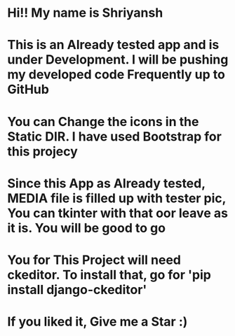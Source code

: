 # Hi!! My name is Shriyansh 
# This is an Already tested app and is under Development. I will be pushing my developed code Frequently up to GitHub
# You can Change the icons in the Static DIR. I have used Bootstrap for this projecy
# Since this App as Already tested, MEDIA file is filled up with tester pic, You can tkinter with that oor leave as it is. You will be good to go

# You for This Project will need ckeditor. To install that, go for 'pip install django-ckeditor'
# If you liked it, Give me a Star :)